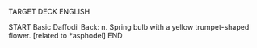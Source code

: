 TARGET DECK
ENGLISH

START
Basic
Daffodil
Back: n. Spring bulb with a yellow trumpet-shaped flower. [related to *asphodel]
END

